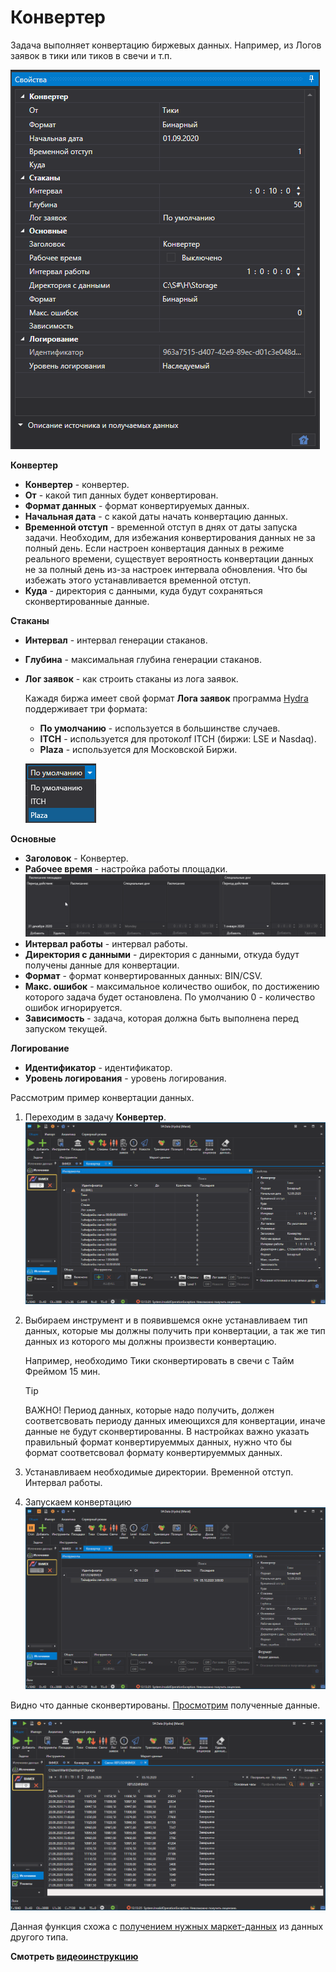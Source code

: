 # Конвертер

Задача выполняет конвертацию биржевых данных. Например, из Логов заявок в тики или тиков в свечи и т.п.

![hydra tasks converter](../../../images/hydra_tasks_converter.png)

**Конвертер**

- **Конвертер** \- конвертер. 
- **От** \- какой тип данных будет конвертирован. 
- **Формат данных** \- формат конвертируемых данных. 
- **Начальная дата** \- с какой даты начать конвертацию данных. 
- **Временной отступ** \- временной отступ в днях от даты запуска задачи. Необходим, для избежания конвертирования данных не за полный день. Если настроен конвертация данных в режиме реального времени, существует вероятность конвертации данных не за полный день из\-за настроек интервала обновления. Что бы избежать этого устанавливается временной отступ. 
- **Куда** \- директория с данными, куда будут сохраняться сконвертированные данные. 

**Стаканы**

- **Интервал** \- интервал генерации стаканов. 
- **Глубина** \- максимальная глубина генерации стаканов. 
- **Лог заявок** \- как строить стаканы из лога заявок. 

  Кажадя биржа имеет свой формат **Лога заявок** программа [Hydra](../../hydra.md) поддерживает три формата:
  - **По умолчанию** \- используется в большинстве случаев.
  - **ITCH** \- используется для протоколf ITCH (биржи: LSE и Nasdaq).
  - **Plaza** \- используется для Московской Биржи.

  ![hydra choose ITCH Plaza 00](../../../images/hydra_choose_itch_plaza_00.png)

**Основные**

- **Заголовок** \- Конвертер. 
- **Рабочее время** \- настройка работы площадки. ![hydra tasks backup desk](../../../images/hydra_tasks_backup_desk.png)
- **Интервал работы** \- интервал работы. 
- **Директория с данными** \- директория с данными, откуда будут получены данные для конвертации. 
- **Формат** \- формат конвертированных данных: BIN\/CSV. 
- **Макс. ошибок** \- максимальное количество ошибок, по достижению которого задача будет остановлена. По умолчанию 0 \- количество ошибок игнорируется. 
- **Зависимость** \- задача, которая должна быть выполнена перед запуском текущей. 

**Логирование**

- **Идентификатор** \- идентификатор. 
- **Уровень логирования** \- уровень логирования. 

Рассмотрим пример конвертации данных.

1. Переходим в задачу **Конвертер**. ![hydra tasks converter 00](../../../images/hydra_tasks_converter_00.png)
2. Выбираем инструмент и в появившемся окне устанавливаем тип данных, которые мы должны получить при конвертации, а так же тип данных из которого мы должны произвести конвертацию.

   Например, необходимо Тики сконвертировать в свечи с Тайм Фреймом 15 мин.

   > [!TIP]
   > ВАЖНО\! Период данных, которые надо получить, должен соответсвовать периоду данных имеющихся для конвертации, иначе данные не будут сконвертированны. В настройках важно указать правильный формат конвертируеммых данных, нужно что бы формат соответсвовал формату конвертируеммых данных. 
3. Устанавливаем необходимые директории. Временной отступ. Интервал работы. 
4. Запускаем конвертацию![hydra tasks converter 01](../../../images/hydra_tasks_converter_01.png)

Видно что данные сконвертированы. [Просмотрим](../working_with_data/view_and_export.md) полученные данные.

![hydra tasks converter 02](../../../images/hydra_tasks_converter_02.png)

Данная функция схожа с [получением нужных маркет\-данных](../working_with_data/any_market_data_types.md) из данных другого типа.

**Смотреть [видеоинструкцию](../videos/converter_task.md)**
